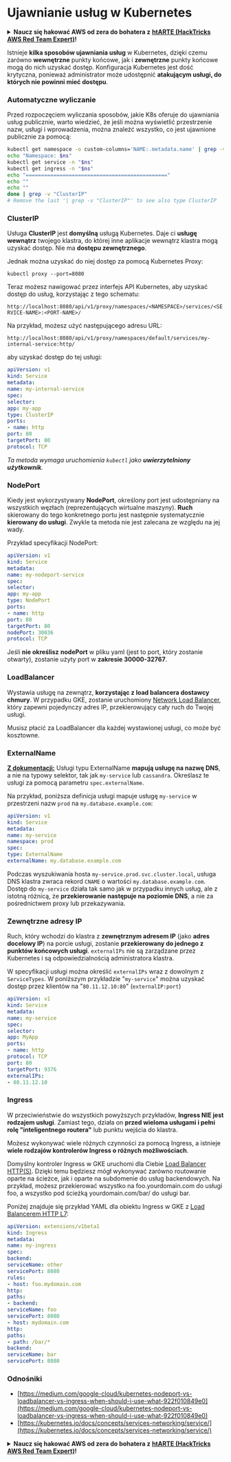 # Ujawnianie usług w Kubernetes

<details>

<summary><strong>Naucz się hakować AWS od zera do bohatera z</strong> <a href="https://training.hacktricks.xyz/courses/arte"><strong>htARTE (HackTricks AWS Red Team Expert)</strong></a><strong>!</strong></summary>

Inne sposoby wsparcia HackTricks:

* Jeśli chcesz zobaczyć swoją **firmę reklamowaną w HackTricks** lub **pobrać HackTricks w formacie PDF**, sprawdź [**SUBSCRIPTION PLANS**](https://github.com/sponsors/carlospolop)!
* Zdobądź [**oficjalne gadżety PEASS & HackTricks**](https://peass.creator-spring.com)
* Odkryj [**Rodzinę PEASS**](https://opensea.io/collection/the-peass-family), naszą kolekcję ekskluzywnych [**NFT**](https://opensea.io/collection/the-peass-family)
* **Dołącz do** 💬 [**grupy Discord**](https://discord.gg/hRep4RUj7f) lub [**grupy telegramowej**](https://t.me/peass) lub **śledź** mnie na **Twitterze** 🐦 [**@carlospolopm**](https://twitter.com/carlospolopm)**.**
* **Podziel się swoimi sztuczkami hakerskimi, przesyłając PR-y do** [**HackTricks**](https://github.com/carlospolop/hacktricks) i [**HackTricks Cloud**](https://github.com/carlospolop/hacktricks-cloud) github repos.

</details>

Istnieje **kilka sposobów ujawniania usług** w Kubernetes, dzięki czemu zarówno **wewnętrzne** punkty końcowe, jak i **zewnętrzne** punkty końcowe mogą do nich uzyskać dostęp. Konfiguracja Kubernetes jest dość krytyczna, ponieważ administrator może udostępnić **atakującym usługi, do których nie powinni mieć dostępu**.

### Automatyczne wyliczanie

Przed rozpoczęciem wyliczania sposobów, jakie K8s oferuje do ujawniania usług publicznie, warto wiedzieć, że jeśli można wyświetlić przestrzenie nazw, usługi i wprowadzenia, można znaleźć wszystko, co jest ujawnione publicznie za pomocą:
```bash
kubectl get namespace -o custom-columns='NAME:.metadata.name' | grep -v NAME | while IFS='' read -r ns; do
echo "Namespace: $ns"
kubectl get service -n "$ns"
kubectl get ingress -n "$ns"
echo "=============================================="
echo ""
echo ""
done | grep -v "ClusterIP"
# Remove the last '| grep -v "ClusterIP"' to see also type ClusterIP
```
### ClusterIP

Usługa **ClusterIP** jest **domyślną** usługą Kubernetes. Daje ci **usługę wewnątrz** twojego klastra, do której inne aplikacje wewnątrz klastra mogą uzyskać dostęp. Nie ma **dostępu zewnętrznego**.

Jednak można uzyskać do niej dostęp za pomocą Kubernetes Proxy:
```
kubectl proxy --port=8080
```
Teraz możesz nawigować przez interfejs API Kubernetes, aby uzyskać dostęp do usług, korzystając z tego schematu:

`http://localhost:8080/api/v1/proxy/namespaces/<NAMESPACE>/services/<SERVICE-NAME>:<PORT-NAME>/`

Na przykład, możesz użyć następującego adresu URL:

`http://localhost:8080/api/v1/proxy/namespaces/default/services/my-internal-service:http/`

aby uzyskać dostęp do tej usługi:
```yaml
apiVersion: v1
kind: Service
metadata:
name: my-internal-service
spec:
selector:
app: my-app
type: ClusterIP
ports:
- name: http
port: 80
targetPort: 80
protocol: TCP
```
_Ta metoda wymaga uruchomienia `kubectl` jako **uwierzytelniony użytkownik**._

### NodePort

Kiedy jest wykorzystywany **NodePort**, określony port jest udostępniany na wszystkich węzłach (reprezentujących wirtualne maszyny). **Ruch** skierowany do tego konkretnego portu jest następnie systematycznie **kierowany do usługi**. Zwykle ta metoda nie jest zalecana ze względu na jej wady.

Przykład specyfikacji NodePort:
```yaml
apiVersion: v1
kind: Service
metadata:
name: my-nodeport-service
spec:
selector:
app: my-app
type: NodePort
ports:
- name: http
port: 80
targetPort: 80
nodePort: 30036
protocol: TCP
```
Jeśli **nie określisz** **nodePort** w pliku yaml (jest to port, który zostanie otwarty), zostanie użyty port w **zakresie 30000-32767**.

### LoadBalancer <a href="#0d96" id="0d96"></a>

Wystawia usługę na zewnątrz, **korzystając z load balancera dostawcy chmury**. W przypadku GKE, zostanie uruchomiony [Network Load Balancer](https://cloud.google.com/compute/docs/load-balancing/network/), który zapewni pojedynczy adres IP, przekierowujący cały ruch do Twojej usługi.

Musisz płacić za LoadBalancer dla każdej wystawionej usługi, co może być kosztowne.

### ExternalName

**[Z dokumentacji:](https://kubernetes.io/docs/concepts/services-networking/service/#externalname)**
Usługi typu ExternalName **mapują usługę na nazwę DNS**, a nie na typowy selektor, tak jak `my-service` lub `cassandra`. Określasz te usługi za pomocą parametru `spec.externalName`.

Na przykład, poniższa definicja usługi mapuje usługę `my-service` w przestrzeni nazw `prod` na `my.database.example.com`:
```yaml
apiVersion: v1
kind: Service
metadata:
name: my-service
namespace: prod
spec:
type: ExternalName
externalName: my.database.example.com
```
Podczas wyszukiwania hosta `my-service.prod.svc.cluster.local`, usługa DNS klastra zwraca rekord `CNAME` o wartości `my.database.example.com`. Dostęp do `my-service` działa tak samo jak w przypadku innych usług, ale z istotną różnicą, że **przekierowanie następuje na poziomie DNS**, a nie za pośrednictwem proxy lub przekazywania.

### Zewnętrzne adresy IP <a href="#external-ips" id="external-ips"></a>

Ruch, który wchodzi do klastra z **zewnętrznym adresem IP** (jako **adres docelowy IP**) na porcie usługi, zostanie **przekierowany do jednego z punktów końcowych usługi**. `externalIPs` nie są zarządzane przez Kubernetes i są odpowiedzialnością administratora klastra.

W specyfikacji usługi można określić `externalIPs` wraz z dowolnym z `ServiceTypes`. W poniższym przykładzie "`my-service`" można uzyskać dostęp przez klientów na "`80.11.12.10:80`" (`externalIP:port`)
```yaml
apiVersion: v1
kind: Service
metadata:
name: my-service
spec:
selector:
app: MyApp
ports:
- name: http
protocol: TCP
port: 80
targetPort: 9376
externalIPs:
- 80.11.12.10
```
### Ingress

W przeciwieństwie do wszystkich powyższych przykładów, **Ingress NIE jest rodzajem usługi**. Zamiast tego, działa on **przed wieloma usługami i pełni rolę "inteligentnego routera"** lub punktu wejścia do klastra.

Możesz wykonywać wiele różnych czynności za pomocą Ingress, a istnieje **wiele rodzajów kontrolerów Ingress o różnych możliwościach**.

Domyślny kontroler Ingress w GKE uruchomi dla Ciebie [Load Balancer HTTP(S)](https://cloud.google.com/compute/docs/load-balancing/http/). Dzięki temu będziesz mógł wykonywać zarówno routowanie oparte na ścieżce, jak i oparte na subdomenie do usług backendowych. Na przykład, możesz przekierować wszystko na foo.yourdomain.com do usługi foo, a wszystko pod ścieżką yourdomain.com/bar/ do usługi bar.

Poniżej znajduje się przykład YAML dla obiektu Ingress w GKE z [Load Balancerem HTTP L7](https://cloud.google.com/compute/docs/load-balancing/http/):
```yaml
apiVersion: extensions/v1beta1
kind: Ingress
metadata:
name: my-ingress
spec:
backend:
serviceName: other
servicePort: 8080
rules:
- host: foo.mydomain.com
http:
paths:
- backend:
serviceName: foo
servicePort: 8080
- host: mydomain.com
http:
paths:
- path: /bar/*
backend:
serviceName: bar
servicePort: 8080
```
### Odnośniki

* [https://medium.com/google-cloud/kubernetes-nodeport-vs-loadbalancer-vs-ingress-when-should-i-use-what-922f010849e0](https://medium.com/google-cloud/kubernetes-nodeport-vs-loadbalancer-vs-ingress-when-should-i-use-what-922f010849e0)
* [https://kubernetes.io/docs/concepts/services-networking/service/](https://kubernetes.io/docs/concepts/services-networking/service/)

<details>

<summary><strong>Naucz się hakować AWS od zera do bohatera z</strong> <a href="https://training.hacktricks.xyz/courses/arte"><strong>htARTE (HackTricks AWS Red Team Expert)</strong></a><strong>!</strong></summary>

Inne sposoby wsparcia HackTricks:

* Jeśli chcesz zobaczyć swoją **firmę reklamowaną w HackTricks** lub **pobrać HackTricks w formacie PDF**, sprawdź [**PLAN SUBSKRYPCJI**](https://github.com/sponsors/carlospolop)!
* Zdobądź [**oficjalne gadżety PEASS & HackTricks**](https://peass.creator-spring.com)
* Odkryj [**Rodzinę PEASS**](https://opensea.io/collection/the-peass-family), naszą kolekcję ekskluzywnych [**NFT**](https://opensea.io/collection/the-peass-family)
* **Dołącz do** 💬 [**grupy Discord**](https://discord.gg/hRep4RUj7f) lub [**grupy telegramowej**](https://t.me/peass) lub **śledź** mnie na **Twitterze** 🐦 [**@carlospolopm**](https://twitter.com/carlospolopm)**.**
* **Podziel się swoimi sztuczkami hakerskimi, przesyłając PR-y do** [**HackTricks**](https://github.com/carlospolop/hacktricks) i [**HackTricks Cloud**](https://github.com/carlospolop/hacktricks-cloud) repozytoriów github.

</details>
